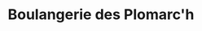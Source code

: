 ---
title: "Boulangerie des Plomarc'h"
url: /douarnenez/boulangerie-des-plomarch/
shop: Bäckerei
---